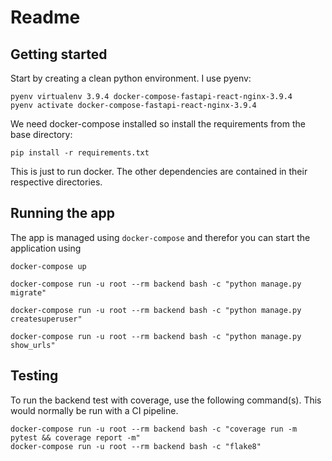 # Readme

## Getting started

Start by creating a clean python environment. I use pyenv:

    pyenv virtualenv 3.9.4 docker-compose-fastapi-react-nginx-3.9.4
    pyenv activate docker-compose-fastapi-react-nginx-3.9.4

We need docker-compose installed so install the requirements from the base directory:

    pip install -r requirements.txt

This is just to run docker. The other dependencies are contained in their respective directories.

## Running the app

The app is managed using `docker-compose` and therefor you can start the application using 

    docker-compose up

    docker-compose run -u root --rm backend bash -c "python manage.py migrate"

    docker-compose run -u root --rm backend bash -c "python manage.py createsuperuser"

    docker-compose run -u root --rm backend bash -c "python manage.py show_urls"


## Testing

To run the backend test with coverage, use the following command(s). This would normally be 
run with a CI pipeline.

    docker-compose run -u root --rm backend bash -c "coverage run -m pytest && coverage report -m"
    docker-compose run -u root --rm backend bash -c "flake8"



